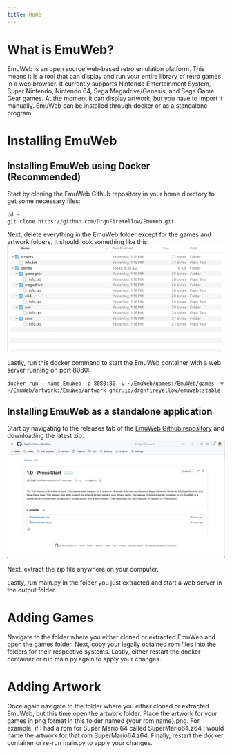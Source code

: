 ```yaml
---
title: Home
---
```


# What is EmuWeb?

EmuWeb is an open source web-based retro emulation platform. This means it is a tool that can display and run your entire library of retro games in a web browser. It currently supports Nintendo Entertainment System, Super Nintendo, Nintendo 64, Sega Megadrive/Genesis, and Sega Game Gear games. At the moment it can display artwork, but you have to import it manually. EmuWeb can be installed through docker or as a standalone program.

# Installing EmuWeb

## Installing EmuWeb using Docker (Recommended)

Start by cloning the EmuWeb Github repository in your home directory to get some necessary files:

```shell
cd ~
git clone https://github.com/DrgnFireYellow/EmuWeb.git
```

Next, delete everything in the EmuWeb folder except for the games and artwork folders. It should look something like this: ![Directory Structure](img/docker-necessary-files.png)

Lastly, run this docker command to start the EmuWeb container with a web server running on port 8080:

```shell
docker run --name EmuWeb -p 8080:80 -v ~/EmuWeb/games:/EmuWeb/games -v ~/EmuWeb/artwork:/EmuWeb/artwork ghcr.io/drgnfireyellow/emuweb:stable
```

## Installing EmuWeb as a standalone application

Start by navigating to the releases tab of the [EmuWeb Github repository](https://github.com/DrgnFireYellow/EmuWeb/releases) and downloading the latest zip. ![Downloading the latest zip](img/downloading-zip.png)

Next, extract the zip file anywhere on your computer.

Lastly, run main.py in the folder you just extracted and start a web server in the output folder.

# Adding Games

Navigate to the folder where you either cloned or extracted EmuWeb and open the games folder. Next, copy your legally obtained rom files into the folders for their respective systems. Lastly, either restart the docker container or run main.py again to apply your changes.

# Adding Artwork

Once again navigate to the folder where you either cloned or extracted EmuWeb, but this time open the artwork folder. Place the artwork for your games in png format in this folder named {your rom name}.png. For example, if I had a rom for Super Mario 64 called SuperMario64.z64 I would name the artwork for that rom SuperMario64.z64. Finally, restart the docker container or re-run main.py to apply your changes.
